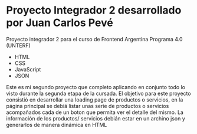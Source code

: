 # Proyecto Integrador 2 desarrollado por Juan Carlos Pevé
Proyecto integrador 2 para el curso de Frontend Argentina Programa 4.0 (UNTERF)
- HTML
- CSS
- JavaScript
- JSON

Este es mi segundo proyecto que completo aplicando en conjunto todo lo visto durante la segunda etapa de la cursada.
El objetivo para este proyecto consistió en desarrollar una loading page de productos o servicios, en la página principal
se debiá listar unas serie de productos o servicios acompañados cada de un boton que permita ver el detalle del mismo.
La información de los productos/ servicios debián estar en un archino json y generarlos de manera dinámica en HTML
